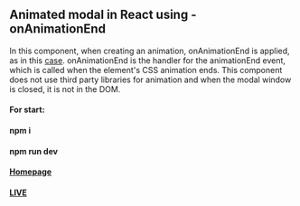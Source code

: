 ## Animated modal in React using - onAnimationEnd
In this component, when creating an animation, onAnimationEnd is applied, as in this [case](https://github.com/AndrewShedov/Animated-dropdown-menu-in-react). onAnimationEnd is the handler for the animationEnd event, which is called when the element's CSS animation ends. This component does not use third party libraries for animation and when the modal window is closed, it is not in the DOM.
#### For start:
#### npm i
#### npm run dev
#### [Homepage](https://shedov.top/animated-modal-in-react-using-onanimationend/)
#### [LIVE](https://animated-modal-in-react.vercel.app/)


